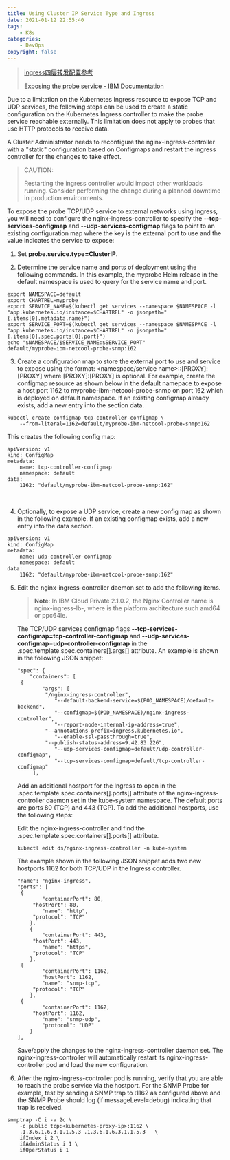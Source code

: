 ```yaml
---
title: Using Cluster IP Service Type and Ingress
date: 2021-01-12 22:55:40
tags:
    - K8s
categories:
    - DevOps
copyright: false
---
```






> [ingress四层转发配置参考](https://kubernetes.github.io/ingress-nginx/user-guide/exposing-tcp-udp-services/)
>
> [Exposing the probe service - IBM Documentation](https://www.ibm.com/docs/en/netcoolomnibus/8?topic=private-exposing-probe-service)



Due to a limitation on the Kubernetes Ingress resource to expose TCP and UDP services, the following steps can be used to create a static configuration on the Kubernetes Ingress controller to make the probe service reachable externally. This limitation does not apply to probes that use HTTP protocols to receive data.

A Cluster Administrator needs to reconfigure the nginx-ingress-controller with a "static" configuration based on Configmaps and restart the ingress controller for the changes to take effect.

<!-- more -->



> CAUTION:
>
> Restarting the ingress controller would impact other workloads running. Consider performing the change during a planned downtime in production environments.



To expose the probe TCP/UDP service to external networks using Ingress, you will need to configure the nginx-ingress-controller to specify the **--tcp-services-configmap** and **--udp-services-configmap** flags to point to an existing configuration map where the key is the external port to use and the value indicates the service to expose:

1. Set **probe.service.type=ClusterIP**.

2. Determine the service name and ports of deployment using the following commands. In this example, the myprobe Helm release in the default namespace is used to query for the service name and port.

  ```
  export NAMESPACE=default
  export CHARTREL=myprobe
  export SERVICE_NAME=$(kubectl get services --namespace $NAMESPACE -l "app.kubernetes.io/instance=$CHARTREL" -o jsonpath="{.items[0].metadata.name}")
  export SERVICE_PORT=$(kubectl get services --namespace $NAMESPACE -l "app.kubernetes.io/instance=$CHARTREL" -o jsonpath="{.items[0].spec.ports[0].port}")
  echo "$NAMESPACE/$SERVICE_NAME:$SERVICE_PORT"
  default/myprobe-ibm-netcool-probe-snmp:162
  ```

  

3. Create a configuration map to store the external port to use and service to expose using the format: <namespace/service name>:<service port>:[PROXY]:[PROXY] where [PROXY]:[PROXY] is optional. For example, create the configmap resource as shown below in the default namepace to expose a host port 1162 to myprobe-ibm-netcool-probe-snmp on port 162 which is deployed on default namespace. If an existing configmap already exists, add a new entry into the section data.

  ```
  kubectl create configmap tcp-controller-configmap \
      --from-literal=1162=default/myprobe-ibm-netcool-probe-snmp:162
  ```

  

  This creates the following config map:

  ```
  apiVersion: v1
  kind: ConfigMap
  metadata:
      name: tcp-controller-configmap
      namespace: default
  data:
      1162: "default/myprobe-ibm-netcool-probe-snmp:162"
  ```

  ​	

4. Optionally, to expose a UDP service, create a new config map as shown in the following example. If an existing configmap exists, add a new entry into the data section.

  ```
  apiVersion: v1
  kind: ConfigMap
  metadata:
      name: udp-controller-configmap
      namespace: default
  data:
      1162: "default/myprobe-ibm-netcool-probe-snmp:162"
  ```

  

5. Edit the nginx-ingress-controller daemon set to add the following items.

   > **Note**: In IBM Cloud Private 2.1.0.2, the Nginx Controller name is nginx-ingress-lb-<arch>, where <arch> is the platform architecture such amd64 or ppc64le.

   

   The TCP/UDP services configmap flags **--tcp-services-configmap=tcp-controller-configmap** and **--udp-services-configmap=udp-controller-configmap** in the .spec.template.spec.containers[].args[] attribute. An example is shown in the following JSON snippet:

   ```
   "spec": {
       "containers": [
    {
           "args": [
            "/nginx-ingress-controller",
               "--default-backend-service=$(POD_NAMESPACE)/default-backend",
               "--configmap=$(POD_NAMESPACE)/nginx-ingress-controller",
               "--report-node-internal-ip-address=true",
            "--annotations-prefix=ingress.kubernetes.io",
               "--enable-ssl-passthrough=true",
            "--publish-status-address=9.42.83.226",
               "--udp-services-configmap=default/udp-controller-configmap",
               "--tcp-services-configmap=default/tcp-controller-configmap"
       	],
   ```

   

   Add an additional hostport for the Ingress to open in the .spec.template.spec.containers[].ports[] attribute of the nginx-ingress-controller daemon set in the kube-system namespace. The default ports are ports 80 (TCP) and 443 (TCP). To add the additional hostports, use the following steps:

   Edit the nginx-ingress-controller and find the .spec.template.spec.containers[].ports[] attribute.

   ```
   kubectl edit ds/nginx-ingress-controller -n kube-system
   ```

   

   The example shown in the following JSON snippet adds two new hostports 1162 for both TCP/UDP in the Ingress controller.

   ```
   "name": "nginx-ingress",
   "ports": [
    {
           "containerPort": 80,
        "hostPort": 80,
           "name": "http",
        "protocol": "TCP"
       },
       {
           "containerPort": 443,
        "hostPort": 443,
           "name": "https",
        "protocol": "TCP"
       },
    {
           "containerPort": 1162,
           "hostPort": 1162,
           "name": "snmp-tcp",
        "protocol": "TCP"
       },
    {
           "containerPort": 1162,
        "hostPort": 1162,
           "name": "snmp-udp",
           "protocol": "UDP"
       }
   ],
   ```

   

   Save/apply the changes to the nginx-ingress-controller daemon set. The nginx-ingress-controller will automatically restart its nginx-ingress-controller pod and load the new configuration.

   

6. After the nginx-ingress-controller pod is running, verify that you are able to reach the probe service via the hostport. For the SNMP Probe for example, test by sending a SNMP trap to <kubernetes-proxy-ip>:1162 as configured above and the SNMP Probe should log (if messageLevel=debug) indicating that trap is received.

  ```
  snmptrap -C i -v 2c \
      -c public tcp:<kubernetes-proxy-ip>:1162 \
      .1.3.6.1.6.3.1.1.5.3 .1.3.6.1.6.3.1.1.5.3   \
      ifIndex i 2 \
      ifAdminStatus i 1 \
      ifOperStatus i 1
  ```